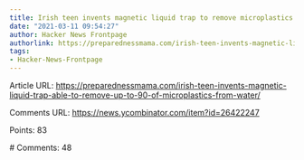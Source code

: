 ```yaml
---
title: Irish teen invents magnetic liquid trap to remove microplastics in water (2019)
date: "2021-03-11 09:54:27"
author: Hacker News Frontpage
authorlink: https://preparednessmama.com/irish-teen-invents-magnetic-liquid-trap-able-to-remove-up-to-90-of-microplastics-from-water/
tags:
- Hacker-News-Frontpage
---
```


<p>Article URL: <a href="https://preparednessmama.com/irish-teen-invents-magnetic-liquid-trap-able-to-remove-up-to-90-of-microplastics-from-water/">https://preparednessmama.com/irish-teen-invents-magnetic-liquid-trap-able-to-remove-up-to-90-of-microplastics-from-water/</a></p>
<p>Comments URL: <a href="https://news.ycombinator.com/item?id=26422247">https://news.ycombinator.com/item?id=26422247</a></p>
<p>Points: 83</p>
<p># Comments: 48</p>
